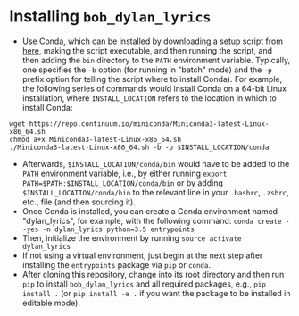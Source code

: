 # Installing `bob_dylan_lyrics`

- Use Conda, which can be installed by downloading a setup script from [here](http://conda.pydata.org/miniconda.html), making the script executable, and then running the script, and then adding the `bin` directory to the `PATH` environment variable. Typically, one specifies the `-b` option (for running in "batch" mode) and the `-p` prefix option for telling the script where to install Conda). For example, the following series of commands would install Conda on a 64-bit Linux installation, where `INSTALL_LOCATION` refers to the location in which to install Conda:
```
wget https://repo.continuum.io/miniconda/Miniconda3-latest-Linux-x86_64.sh
chmod a+x Miniconda3-latest-Linux-x86_64.sh
./Miniconda3-latest-Linux-x86_64.sh -b -p $INSTALL_LOCATION/conda
```
- Afterwards, `$INSTALL_LOCATION/conda/bin` would have to be added to the `PATH` environment variable, i.e., by either running `export PATH=$PATH:$INSTALL_LOCATION/conda/bin` or by adding `$INSTALL_LOCATION/conda/bin` to the relevant line in your `.bashrc`, `.zshrc`, etc., file (and then sourcing it).
- Once Conda is installed, you can create a Conda environment named "dylan_lyrics", for example, with the following command: `conda create --yes -n dylan_lyrics python=3.5 entrypoints`
- Then, initialize the environment by running `source activate dylan_lyrics`
- If not using a virtual environment, just begin at the next step after installing the `entrypoints` package via `pip` or `conda`.
- After cloning this repository, change into its root directory and then run `pip` to install `bob_dylan_lyrics` and all required packages, e.g., `pip install .` (or `pip install -e .` if you want the package to be installed in editable mode).
